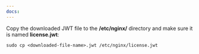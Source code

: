```yaml
---
docs:
---
```


Copy the downloaded JWT file to the **/etc/nginx/** directory and make sure it is named **license.jwt**:

```shell
sudo cp <downloaded-file-name>.jwt /etc/nginx/license.jwt
```
